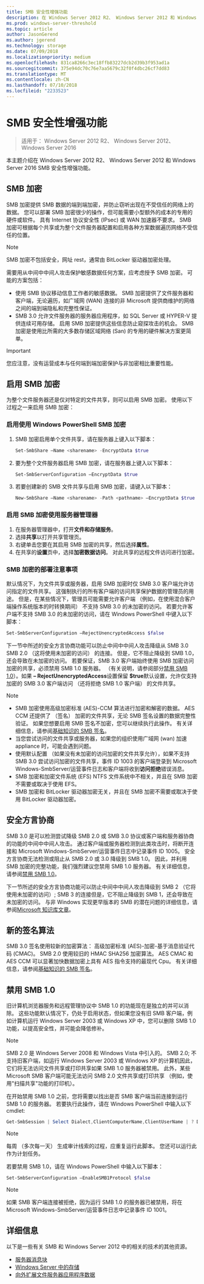 ```yaml
---
title: SMB 安全性增强功能
description: 在 Windows Server 2012 R2、 Windows Server 2012 和 Windows Server 2016 SMB 加密功能的说明。
ms.prod: windows-server-threshold
ms.topic: article
author: JasonGerend
ms.author: jgerend
ms.technology: storage
ms.date: 07/09/2018
ms.localizationpriority: medium
ms.openlocfilehash: 831ca8266c3ec18ffb83227dcb2d39b3f953ad1a
ms.sourcegitcommit: 375e94dc70c76e7aa5679c32f0f4dbc26cf7dd83
ms.translationtype: MT
ms.contentlocale: zh-CN
ms.lasthandoff: 07/10/2018
ms.locfileid: "2233523"
---
```

# <a name="smb-security-enhancements"></a>SMB 安全性增强功能

>适用于： Windows Server 2012 R2、 Windows Server 2012、 Windows Server 2016

本主题介绍在 Windows Server 2012 R2、 Windows Server 2012 和 Windows Server 2016 SMB 安全性增强功能。

## <a name="smb-encryption"></a>SMB 加密

SMB 加密提供 SMB 数据的端到端加密，并防止窃听出现在不受信任的网络上的数据。 您可以部署 SMB 加密很少的操作，但可能需要小型额外的成本的专用的硬件或软件。 具有 Internet 协议安全性 (IPsec) 或 WAN 加速器不要求。 SMB 加密可根据每个共享或为整个文件服务器配置和启用各种方案数据遍历网络不受信任的位置。

>[!NOTE]
>SMB 加密不包括安全，网址 rest，通常由 BitLocker 驱动器加密处理。

需要用从中间中中间人攻击保护敏感数据任何方案，应考虑授予 SMB 加密。 可能的方案包括：

- 使用 SMB 协议移动信息工作者的敏感数据。 SMB 加密提供了文件服务器和客户端，无论遍历，如广域网 (WAN) 连接的非 Microsoft 提供商维护的网络之间的端到端隐私和完整性保证。
- SMB 3.0 允许文件服务器的服务器应用程序，如 SQL Server 或 HYPER-V 提供连续可用存储。 启用 SMB 加密提供这些信息防止窥探攻击的机会。 SMB 加密是使用比所需的大多数存储区域网络 (San) 的专用的硬件解决方案更简单。

>[!IMPORTANT]
>您应注意，没有运营成本与任何端到端加密保护与非加密相比重要性能。

## <a name="enable-smb-encryption"></a>启用 SMB 加密

为整个文件服务器还是仅对特定的文件共享，则可以启用 SMB 加密。 使用以下过程之一来启用 SMB 加密：

### <a name="enable-smb-encryption-with-windows-powershell"></a>启用使用 Windows PowerShell SMB 加密

1. SMB 加密启用单个文件共享，请在服务器上键入以下脚本：
    
    ```PowerShell
    Set-SmbShare –Name <sharename> -EncryptData $true
    ```
2. 要为整个文件服务器启用 SMB 加密，请在服务器上键入以下脚本：
    
    ```PowerShell
    Set-SmbServerConfiguration –EncryptData $true
    ```
3. 若要创建新的 SMB 文件共享与启用 SMB 加密，请键入以下脚本：
    
    ```PowerShell
    New-SmbShare –Name <sharename> -Path <pathname> –EncryptData $true
    ```

### <a name="enable-smb-encryption-with-server-manager"></a>启用 SMB 加密使用服务器管理器

1. 在服务器管理器中，打开**文件和存储服务**。
2. 选择**共享**以打开共享管理页。
3. 右键单击您要在其启用 SMB 加密的共享，然后选择**属性**。
4. 在共享的**设置**页中，选择**加密数据访问**。 对此共享的远程文件访问进行加密。

### <a name="considerations-for-deploying-smb-encryption"></a>SMB 加密的部署注意事项

默认情况下，为文件共享或服务器，启用 SMB 加密时仅 SMB 3.0 客户端允许访问指定的文件共享。 这强制执行的所有客户端的访问共享保护数据的管理员的用途。 但是，在某些情况下，管理员可能需要允许客户端 （例如，在使用混合客户端操作系统版本的时转换期间） 不支持 SMB 3.0 的未加密的访问。 若要允许客户端不支持 SMB 3.0 的未加密的访问，请在 Windows PowerShell 中键入以下脚本：

```PowerShell
Set-SmbServerConfiguration –RejectUnencryptedAccess $false
```

下一节中所述的安全方言协商功能可以防止中间中中间人攻击降级从 SMB 3.0 SMB 2.0 （这将使用未加密的访问） 的连接。 但是，它不阻止降级到 SMB 1.0，还会导致在未加密的访问。 若要保证，SMB 3.0 客户端始终使用 SMB 加密访问加密的共享，必须禁用 SMB 1.0 服务器。 （有关说明，请参阅部分[禁用 SMB 1.0](#disabling-smb-1.0)）。如果 **– RejectUnencryptedAccess**设置保留 **$true**默认设置，允许仅支持加密的 SMB 3.0 客户端访问 （还将拒绝 SMB 1.0 客户端） 的文件共享。

>[!NOTE]
>* SMB 加密使用高级加密标准 (AES)-CCM 算法进行加密和解密的数据。 AES CCM 还提供了 （签名） 加密的文件共享，无论 SMB 签名设置的数据完整性验证。 如果您想要启用 SMB 签名不加密，您可以继续执行此操作。 有关详细信息，请参阅[基础知识的 SMB 签名](https://blogs.technet.microsoft.com/josebda/2010/12/01/the-basics-of-smb-signing-covering-both-smb1-and-smb2/)。
>* 当您尝试访问的文件共享或服务器，如果您的组织使用广域网 (wan) 加速 appliance 时，可能会遇到问题。
>* 使用默认配置 （如果没有未加密的访问加密的文件共享允许），如果不支持 SMB 3.0 尝试访问加密的文件共享，事件 ID 1003 的客户端登录到 Microsoft Windows-SmbServer/运营事件日志和客户端将收到**访问拒绝**错误消息。
>* SMB 加密和加密文件系统 (EFS) NTFS 文件系统中不相关，并且在 SMB 加密不需要或取决于使用 EFS。
>* SMB 加密和 BitLocker 驱动器加密无关，并且在 SMB 加密不需要或取决于使用 BitLocker 驱动器加密。

## <a name="secure-dialect-negotiation"></a>安全方言协商

SMB 3.0 是可以检测尝试降级 SMB 2.0 或 SMB 3.0 协议或客户端和服务器协商的功能的中间中中间人攻击。 通过客户端或服务器检测到此类攻击时，将断开连接和 Microsoft Windows-SmbServer/运营事件日志中记录事件 ID 1005。 安全方言协商无法检测或阻止从 SMB 2.0 或 3.0 降级到 SMB 1.0。 因此，并利用 SMB 加密的完整功能，我们强烈建议您禁用 SMB 1.0 服务器。 有关详细信息，请参阅[禁用 SMB 1.0](#disabling-smb-1.0)。

下一节所述的安全方言协商功能可以防止中间中中间人攻击降级到 SMB 2 （它将使用未加密的访问）; SMB 3 的连接但是，它不阻止降级到 SMB 1，还会导致在未加密的访问。 与非 Windows 实现更早版本的 SMB 的潜在问题的详细信息，请参阅[Microsoft 知识库文章](http://support.microsoft.com/kb/2686098)。

## <a name="new-signing-algorithm"></a>新的签名算法

SMB 3.0 签名使用较新的加密算法： 高级加密标准 (AES)-加密-基于消息验证代码 (CMAC)。 SMB 2.0 使用较旧的 HMAC SHA256 加密算法。 AES CMAC 和 AES CCM 可以显著加快数据加密上具有 AES 指令支持的最现代 Cpu。 有关详细信息，请参阅[基础知识的 SMB 签名](https://blogs.technet.microsoft.com/josebda/2010/12/01/the-basics-of-smb-signing-covering-both-smb1-and-smb2/)。

## <a name="disabling-smb-10"></a>禁用 SMB 1.0

旧计算机浏览器服务和远程管理协议中 SMB 1.0 的功能现在是独立的并可以消除。 这些功能默认情况下，仍处于启用状态，但如果您没有旧 SMB 客户端，例如计算机运行 Windows Server 2003 或 Windows XP 中，您可以删除 SMB 1.0 功能，以提高安全性，并可能会降低修补。

>[!NOTE]
>SMB 2.0 是 Windows Server 2008 和 Windows Vista 中引入的。 SMB 2.0; 不支持旧客户端，如运行 Windows Server 2003 或 Windows XP 的计算机因此，它们将无法访问文件共享或打印共享如果 SMB 1.0 服务器被禁用。 此外，某些 Microsoft SMB 客户端可能无法访问 SMB 2.0 文件共享或打印共享 （例如，使用"扫描共享"功能的打印机）。

在开始禁用 SMB 1.0 之前，您将需要以找出是否 SMB 客户端当前连接到运行 SMB 1.0 的服务器。 若要执行此操作，请在 Windows PowerShell 中输入以下 cmdlet:

```PowerShell
Get-SmbSession | Select Dialect,ClientComputerName,ClientUserName | ? Dialect -lt 2
```

>[!NOTE]
>每周 （多次每一天） 生成审计线索的过程，应重复运行此脚本。 您还可以运行此作为计划任务。

若要禁用 SMB 1.0，请在 Windows PowerShell 中输入以下脚本：

```PowerShell
Set-SmbServerConfiguration –EnableSMB1Protocol $false
```

>[!NOTE]
>如果 SMB 客户端连接被拒绝，因为运行 SMB 1.0 的服务器已被禁用，将在 Microsoft Windows-SmbServer/运营事件日志中记录事件 ID 1001。

## <a name="more-information"></a>详细信息

以下是一些有关 SMB 和 Windows Server 2012 中的相关的技术的其他资源。

- [服务器消息块](file-server-smb-overview.md)
- [Windows Server 中的存储](../storage.md)
- [向外扩展文件服务器应用程序数据](../../failover-clustering/sofs-overview.md)